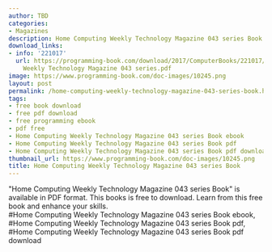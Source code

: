 ```yaml
---
author: TBD
categories:
- Magazines
description: Home Computing Weekly Technology Magazine 043 series Book
download_links:
- info: '221017'
  url: https://programming-book.com/download/2017/ComputerBooks/221017/Home Computing
    Weekly Technology Magazine 043 series.pdf
image: https://www.programming-book.com/doc-images/10245.png
layout: post
permalink: /home-computing-weekly-technology-magazine-043-series-book.html
tags:
- free book download
- free pdf download
- free programming ebook
- pdf free
- Home Computing Weekly Technology Magazine 043 series Book ebook
- Home Computing Weekly Technology Magazine 043 series Book pdf
- Home Computing Weekly Technology Magazine 043 series Book pdf download
thumbnail_url: https://www.programming-book.com/doc-images/10245.png
title: Home Computing Weekly Technology Magazine 043 series Book
---
```


 
<div class="item-desc text-justify">
  "Home Computing Weekly Technology Magazine 043 series Book" is available in PDF format. This books is free to download. Learn from this free book and enhance your skills.
  <br>
  #Home Computing Weekly Technology Magazine 043 series Book ebook, #Home Computing Weekly Technology Magazine 043 series Book pdf, #Home Computing Weekly Technology Magazine 043 series Book pdf download
</div>